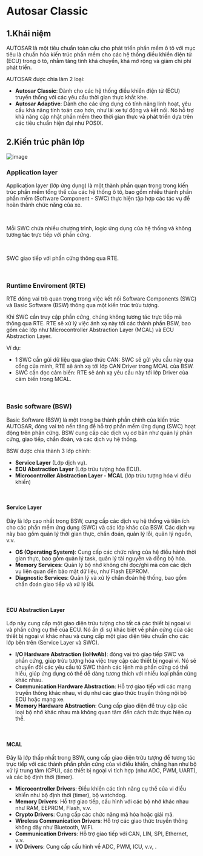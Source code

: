 # Autosar Classic

## 1.Khái niệm

AUTOSAR là một tiêu chuẩn toàn cầu cho phát triển phần mềm ô tô với mục tiêu là chuẩn hóa kiến trúc phần mềm cho các hệ thống điều khiển điện tử (ECU) trong ô tô, nhằm tăng tính khả chuyển, khả mở rộng và giảm chi phí phát triển.

AUTOSAR được chia làm 2 loại:

- **Autosar Classic**: Dành cho các hệ thống điều khiển điện tử (ECU) truyền thống với các yêu cầu thời gian thực khắt khe.
- **Autosar Adaptive**: Dành cho các ứng dụng có tính năng linh hoạt, yêu cầu khả năng tính toán cao hơn, như lái xe tự động và kết nối. Nó hỗ trợ khả năng cập nhật phần mềm theo thời gian thực và phát triển dựa trên các tiêu chuẩn hiện đại như POSIX.

## 2.Kiến trúc phân lớp

![image](https://github.com/user-attachments/assets/bc2cfbe7-140f-4063-a433-e0eb6ce28961)


### Application layer

Application layer (lớp ứng dụng) là một thành phần quan trọng trong kiến ​​trúc phần mềm tổng thể của các hệ thống ô tô, bao gồm nhiều thành phần phần mềm (Software Component - SWC) thực hiện tập hợp các tác vụ để hoàn thành chức năng của xe.

<br>

Mỗi SWC chứa nhiều chương trình, logic ứng dụng của hệ thống và không tương tác trực tiếp với phần cứng.

<br>

SWC giao tiếp với phần cứng thông qua RTE.

<br>

### Runtime Enviroment (RTE)

RTE đóng vai trò quan trọng trong việc kết nối Software Components (SWC) và Basic Software (BSW) thông qua một kiến trúc trừu tượng.

Khi SWC cần truy cập phần cứng, chúng không tương tác trực tiếp mà thông qua RTE. RTE sẽ xử lý việc ánh xạ này tới các thành phần BSW, bao gồm các lớp như Microcontroller Abstraction Layer (MCAL) và ECU Abstraction Layer.

Ví dụ: 

- 1 SWC cần gửi dữ liệu qua giao thức CAN: SWC sẽ gửi yêu cầu này qua cổng của mình, RTE sẽ ánh xạ tới lớp CAN Driver trong MCAL của BSW.
- SWC cần đọc cảm biến: RTE sẽ ánh xạ yêu cầu này tới lớp Driver của cảm biến trong MCAL.

<br>

### Basic software (BSW)

Basic Software (BSW) là một trong ba thành phần chính của kiến trúc AUTOSAR, đóng vai trò nền tảng để hỗ trợ phần mềm ứng dụng (SWC) hoạt động trên phần cứng. BSW cung cấp các dịch vụ cơ bản như quản lý phần cứng, giao tiếp, chẩn đoán, và các dịch vụ hệ thống.

BSW được chia thành 3 lớp chính:

- **Service Layer** (Lớp dịch vụ).
- **ECU Abstraction Layer** (Lớp trừu tượng hóa ECU).
- **Microcontroller Abstraction Layer - MCAL** (lớp trừu tượng hóa vi điều khiển)

<br>

#### Service Layer

Đây là lớp cao nhất trong BSW, cung cấp các dịch vụ hệ thống và tiện ích cho các phần mềm ứng dụng (SWC) và các lớp khác của BSW. Các dịch vụ này bao gồm quản lý thời gian thực, chẩn đoán, quản lý lỗi, quản lý nguồn, v.v.

- **OS (Operating System)**: Cung cấp các chức năng của hệ điều hành thời gian thực, bao gồm quản lý task, quản lý tài nguyên và đồng bộ hóa.
- **Memory Services**: Quản lý bộ nhớ không chỉ đọc/ghi mà còn các dịch vụ liên quan đến bảo mật dữ liệu, như Flash EEPROM.
- **Diagnostic Services**: Quản lý và xử lý chẩn đoán hệ thống, bao gồm chẩn đoán giao tiếp và xử lý lỗi.

<br>

#### ECU Abstraction Layer

Lớp này cung cấp một giao diện trừu tượng cho tất cả các thiết bị ngoại vi và phần cứng cụ thể của ECU. Nó ẩn đi sự khác biệt về phần cứng của các thiết bị ngoại vi khác nhau và cung cấp một giao diện tiêu chuẩn cho các lớp bên trên (Service Layer và SWC).

- **I/O Hardware Abstraction (IoHwAb)**: đóng vai trò giao tiếp SWC và phần cứng, giúp trừu tượng hóa việc truy cập các thiết bị ngoại vi. Nó sẽ chuyển đổi các yêu cầu từ SWC thành các lệnh mà phần cứng có thể hiểu, giúp ứng dụng có thể dễ dàng tương thích với nhiều loại phần cứng khác nhau.
- **Communication Hardware Abstraction**: Hỗ trợ giao tiếp với các mạng truyền thông khác nhau, ví dụ như các giao thức truyền thông nội bộ ECU hoặc mạng xe.
- **Memory Hardware Abstraction**: Cung cấp giao diện để truy cập các loại bộ nhớ khác nhau mà không quan tâm đến cách thức thực hiện cụ thể.

<br>

#### MCAL

Đây là lớp thấp nhất trong BSW, cung cấp giao diện trừu tượng để tương tác trực tiếp với các thành phần phần cứng của vi điều khiển, chẳng hạn như bộ xử lý trung tâm (CPU), các thiết bị ngoại vi tích hợp (như ADC, PWM, UART), và các bộ định thời (timer).

- **Microcontroller Drivers**: Điều khiển các tính năng cụ thể của vi điều khiển như bộ định thời (timer), bộ watchdog.
- **Memory Drivers**: Hỗ trợ giao tiếp, cấu hình với các bộ nhớ khác nhau như RAM, EEPROM, Flash, v.v.
- **Crypto Drivers**: Cung cấp các chức năng mã hóa hoặc giải mã.
- **Wireless Communication Drivers**: Hỗ trợ các giao thức truyền thông không dây như Bluetooth, WiFi.
- **Communication Drivers**: Hỗ trợ giao tiếp với CAN, LIN, SPI, Ethernet, v.v.
- **I/O Drivers**: Cung cấp cấu hình về ADC, PWM, ICU, v.v, .
